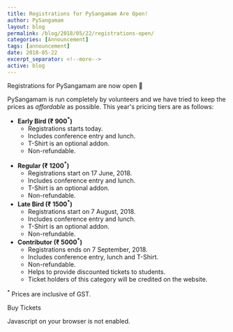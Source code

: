 ```yaml
---
title: Registrations for PySangamam Are Open!
author: PySangamam
layout: blog
permalink: /blog/2018/05/22/registrations-open/
categories: [Announcement]
tags: [announcement]
date: 2018-05-22
excerpt_separator: <!--more-->
active: blog
---
```


Registrations for PySangamam are now open 🚀

PySangamam is run completely by volunteers and we have tried to keep the prices as *affordable* as possible. This year's pricing tiers are as follows:

* **Early Bird (₹ 900<sup>*</sup>)**
  * Registrations starts today.
  * Includes conference entry and lunch.
  * T-Shirt is an optional addon.
  * Non-refundable.
<!--more-->
* **Regular (₹ 1200<sup>*</sup>)**
  * Registrations start on 17 June, 2018.
  * Includes conference entry and lunch.
  * T-Shirt is an optional addon.
  * Non-refundable.
* **Late Bird (₹ 1500<sup>*</sup>)**
  * Registrations start on 7 August, 2018.
  * Includes conference entry and lunch.
  * T-Shirt is an optional addon.
  * Non-refundable.
* **Contributor (₹ 5000<sup>*</sup>)**
  * Registrations ends on 7 September, 2018.
  * Includes conference entry, lunch and T-Shirt.
  * Non-refundable.
  * Helps to provide discounted tickets to students.
  * Ticket holders of this category will be credited on the website.

<sup>*</sup> Prices are inclusive of GST.

<div class="text-center mar-top-20">
  <a
    onclick="popup('pysangamam2018');"
    class="tsbutton btn btn-lg btn-outline-primary btn-cfp mar-top-10">
    Buy Tickets
  </a>
</div>

<noscript id="tsNoJsMsg">Javascript on your browser is not enabled.</noscript><script async src="//www.townscript.com/popup-widget/townscript-widget.nocache.js" type="text/javascript"></script>
